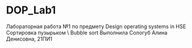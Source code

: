 # DOP_Lab1
Лабораторная работа №1 по предмету Design operating systems in HSE
Сортировка пузырьком \ Bubble sort
Выполнила Сологуб Алина Денисовна, 21ПИ1
